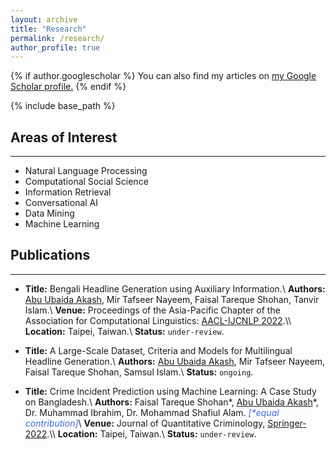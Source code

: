 ```yaml
---
layout: archive
title: "Research"
permalink: /research/
author_profile: true
---
```


{% if author.googlescholar %}
  You can also find my articles on <u><a href="{{author.googlescholar}}">my Google Scholar profile</a>.</u>
{% endif %}

{% include base_path %}

## Areas of Interest

---

* Natural Language Processing
* Computational Social Science
* Information Retrieval
* Conversational AI
* Data Mining
* Machine Learning



## Publications

---

* **Title:** Bengali Headline Generation using Auxiliary Information.\\
**Authors:** <ins>Abu Ubaida Akash</ins>, Mir Tafseer Nayeem, Faisal Tareque Shohan, Tanvir Islam.\\
**Venue:** Proceedings of the Asia-Pacific Chapter of the Association for Computational Linguistics: [AACL-IJCNLP 2022](https://www.aacl2022.org/ "https://www.aacl2022.org/").\\
**Location:** Taipei, Taiwan.\\
**Status:** `under-review`.

* **Title:** A Large-Scale Dataset, Criteria and Models for Multilingual Headline Generation.\\
**Authors:** <ins>Abu Ubaida Akash</ins>, Mir Tafseer Nayeem, Faisal Tareque Shohan, Samsul Islam.\\
**Status:** `ongoing`.

* **Title:** Crime Incident Prediction using Machine Learning: A Case Study on Bangladesh.\\
**Authors:** Faisal Tareque Shohan\*, <ins>Abu Ubaida Akash</ins>\*, Dr. Muhammad Ibrahim, Dr. Mohammad Shafiul Alam. <span style="color:RoyalBlue">_[*equal contribution]_</span>\\
**Venue:** Journal of Quantitative Criminology, [Springer-2022](https://www.springer.com/journal/10940 "https://www.springer.com/journal/10940").\\
**Location:** Taipei, Taiwan.\\
**Status:** `under-review`.

<!-- {% for post in site.research reversed %}
  {% include archive-single.html %}
{% endfor %} -->